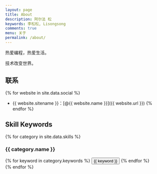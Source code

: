 ```yaml
---
layout: page
title: About
description: 阿尔法 松
keywords: 李松松, Lisongsong
comments: true
menu: 关于
permalink: /about/
---
```


热爱编程，热爱生活。

技术改变世界。

## 联系

{% for website in site.data.social %}
* {{ website.sitename }}：[@{{ website.name }}]({{ website.url }})
{% endfor %}

## Skill Keywords

{% for category in site.data.skills %}
### {{ category.name }}
<div class="btn-inline">
{% for keyword in category.keywords %}
<button class="btn btn-outline" type="button">{{ keyword }}</button>
{% endfor %}
</div>
{% endfor %}

